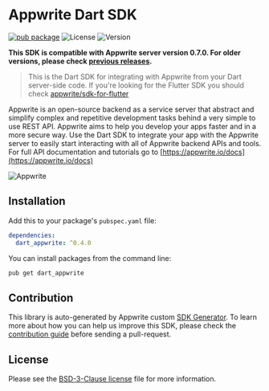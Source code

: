 # Appwrite Dart SDK

[![pub package](https://img.shields.io/pub/v/dart_appwrite.svg)](https://pub.dartlang.org/packages/dart_appwrite)
![License](https://img.shields.io/github/license/appwrite/sdk-for-dart.svg?v=1)
![Version](https://img.shields.io/badge/api%20version-0.7.0-blue.svg?v=1)

**This SDK is compatible with Appwrite server version 0.7.0. For older versions, please check [previous releases](https://github.com/appwrite/sdk-for-dart/releases).**

 > This is the Dart SDK for integrating with Appwrite from your Dart server-side code.
                            If you're looking for the Flutter SDK you should check [appwrite/sdk-for-flutter](https://github.com/appwrite/sdk-for-flutter)

Appwrite is an open-source backend as a service server that abstract and simplify complex and repetitive development tasks behind a very simple to use REST API. Appwrite aims to help you develop your apps faster and in a more secure way.
                        Use the Dart SDK to integrate your app with the Appwrite server to easily start interacting with all of Appwrite backend APIs and tools.
                        For full API documentation and tutorials go to [https://appwrite.io/docs](https://appwrite.io/docs)



![Appwrite](https://appwrite.io/images/github.png)

## Installation

Add this to your package's `pubspec.yaml` file:

```yml
dependencies:
  dart_appwrite: ^0.4.0
```

You can install packages from the command line:

```bash
pub get dart_appwrite
```


## Contribution

This library is auto-generated by Appwrite custom [SDK Generator](https://github.com/appwrite/sdk-generator). To learn more about how you can help us improve this SDK, please check the [contribution guide](https://github.com/appwrite/sdk-generator/blob/master/CONTRIBUTING.md) before sending a pull-request.

## License

Please see the [BSD-3-Clause license](https://raw.githubusercontent.com/appwrite/appwrite/master/LICENSE) file for more information.